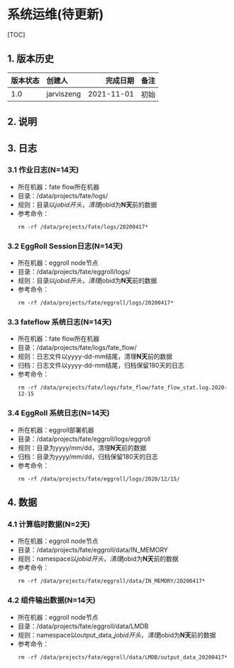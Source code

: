 # 系统运维(待更新)

[TOC]

## 1. 版本历史

| 版本状态 | 创建人     |   完成日期 | 备注 |
| :------- | :--------- | ---------: | :--- |
| 1.0      | jarviszeng | 2021-11-01 | 初始 |

## 2. 说明

## 3. 日志
### 3.1 作业日志(N=14天)
- 所在机器：fate flow所在机器
- 目录：/data/projects/fate/logs/
- 规则：目录以$jobid开头，清理$jobid为**N天**前的数据
- 参考命令：
	```shell
	rm -rf /data/projects/fate/logs/20200417*
	```
	
### 3.2 EggRoll Session日志(N=14天)
- 所在机器：eggroll node节点
- 目录：/data/projects/fate/eggroll/logs/
- 规则：目录以$jobid开头，清理$jobid为**N天**前的数据
- 参考命令：
	```shell
	rm -rf /data/projects/fate/eggroll/logs/20200417*
	```
	
### 3.3 fateflow 系统日志(N=14天)
- 所在机器：fate flow所在机器
- 目录：/data/projects/fate/logs/fate_flow/
- 规则：日志文件以yyyy-dd-mm结尾，清理**N天**前的数据
- 归档：日志文件以yyyy-dd-mm结尾，归档保留180天的日志
- 参考命令：
	```shell
	rm -rf /data/projects/fate/logs/fate_flow/fate_flow_stat.log.2020-12-15
	```
	
### 3.4 EggRoll 系统日志(N=14天)
- 所在机器：eggroll部署机器
- 目录：/data/projects/fate/eggroll/logs/eggroll
- 规则：目录为yyyy/mm/dd，清理**N天**前的数据
- 归档：目录为yyyy/mm/dd，归档保留180天的日志
- 参考命令：
	```shell
	rm -rf /data/projects/fate/eggroll/logs/2020/12/15/
	```

## 4. 数据
### 4.1 计算临时数据(N=2天)
- 所在机器：eggroll node节点
- 目录：/data/projects/fate/eggroll/data/IN_MEMORY
- 规则：namespace以$jobid开头，清理$jobid为**N天**前的数据
- 参考命令：
	```shell
	rm -rf /data/projects/fate/eggroll/data/IN_MEMORY/20200417*
	```

### 4.2 组件输出数据(N=14天)
- 所在机器：eggroll node节点
- 目录：/data/projects/fate/eggroll/data/LMDB
- 规则：namespace以output_data_$jobid开头，清理$jobid为**N天**前的数据
- 参考命令：
	```shell
	rm -rf /data/projects/fate/eggroll/data/LMDB/output_data_20200417*
	```